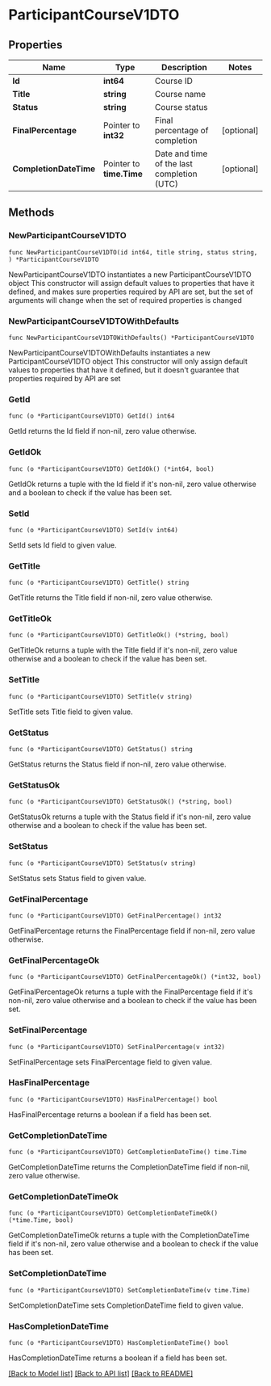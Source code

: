 # ParticipantCourseV1DTO

## Properties

Name | Type | Description | Notes
------------ | ------------- | ------------- | -------------
**Id** | **int64** | Course ID | 
**Title** | **string** | Course name | 
**Status** | **string** | Course status | 
**FinalPercentage** | Pointer to **int32** | Final percentage of completion | [optional] 
**CompletionDateTime** | Pointer to **time.Time** | Date and time of the last completion (UTC) | [optional] 

## Methods

### NewParticipantCourseV1DTO

`func NewParticipantCourseV1DTO(id int64, title string, status string, ) *ParticipantCourseV1DTO`

NewParticipantCourseV1DTO instantiates a new ParticipantCourseV1DTO object
This constructor will assign default values to properties that have it defined,
and makes sure properties required by API are set, but the set of arguments
will change when the set of required properties is changed

### NewParticipantCourseV1DTOWithDefaults

`func NewParticipantCourseV1DTOWithDefaults() *ParticipantCourseV1DTO`

NewParticipantCourseV1DTOWithDefaults instantiates a new ParticipantCourseV1DTO object
This constructor will only assign default values to properties that have it defined,
but it doesn't guarantee that properties required by API are set

### GetId

`func (o *ParticipantCourseV1DTO) GetId() int64`

GetId returns the Id field if non-nil, zero value otherwise.

### GetIdOk

`func (o *ParticipantCourseV1DTO) GetIdOk() (*int64, bool)`

GetIdOk returns a tuple with the Id field if it's non-nil, zero value otherwise
and a boolean to check if the value has been set.

### SetId

`func (o *ParticipantCourseV1DTO) SetId(v int64)`

SetId sets Id field to given value.


### GetTitle

`func (o *ParticipantCourseV1DTO) GetTitle() string`

GetTitle returns the Title field if non-nil, zero value otherwise.

### GetTitleOk

`func (o *ParticipantCourseV1DTO) GetTitleOk() (*string, bool)`

GetTitleOk returns a tuple with the Title field if it's non-nil, zero value otherwise
and a boolean to check if the value has been set.

### SetTitle

`func (o *ParticipantCourseV1DTO) SetTitle(v string)`

SetTitle sets Title field to given value.


### GetStatus

`func (o *ParticipantCourseV1DTO) GetStatus() string`

GetStatus returns the Status field if non-nil, zero value otherwise.

### GetStatusOk

`func (o *ParticipantCourseV1DTO) GetStatusOk() (*string, bool)`

GetStatusOk returns a tuple with the Status field if it's non-nil, zero value otherwise
and a boolean to check if the value has been set.

### SetStatus

`func (o *ParticipantCourseV1DTO) SetStatus(v string)`

SetStatus sets Status field to given value.


### GetFinalPercentage

`func (o *ParticipantCourseV1DTO) GetFinalPercentage() int32`

GetFinalPercentage returns the FinalPercentage field if non-nil, zero value otherwise.

### GetFinalPercentageOk

`func (o *ParticipantCourseV1DTO) GetFinalPercentageOk() (*int32, bool)`

GetFinalPercentageOk returns a tuple with the FinalPercentage field if it's non-nil, zero value otherwise
and a boolean to check if the value has been set.

### SetFinalPercentage

`func (o *ParticipantCourseV1DTO) SetFinalPercentage(v int32)`

SetFinalPercentage sets FinalPercentage field to given value.

### HasFinalPercentage

`func (o *ParticipantCourseV1DTO) HasFinalPercentage() bool`

HasFinalPercentage returns a boolean if a field has been set.

### GetCompletionDateTime

`func (o *ParticipantCourseV1DTO) GetCompletionDateTime() time.Time`

GetCompletionDateTime returns the CompletionDateTime field if non-nil, zero value otherwise.

### GetCompletionDateTimeOk

`func (o *ParticipantCourseV1DTO) GetCompletionDateTimeOk() (*time.Time, bool)`

GetCompletionDateTimeOk returns a tuple with the CompletionDateTime field if it's non-nil, zero value otherwise
and a boolean to check if the value has been set.

### SetCompletionDateTime

`func (o *ParticipantCourseV1DTO) SetCompletionDateTime(v time.Time)`

SetCompletionDateTime sets CompletionDateTime field to given value.

### HasCompletionDateTime

`func (o *ParticipantCourseV1DTO) HasCompletionDateTime() bool`

HasCompletionDateTime returns a boolean if a field has been set.


[[Back to Model list]](../README.md#documentation-for-models) [[Back to API list]](../README.md#documentation-for-api-endpoints) [[Back to README]](../README.md)


